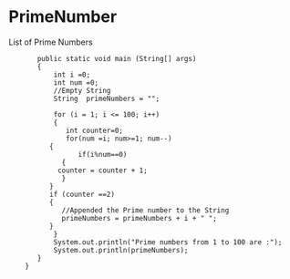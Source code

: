 # PrimeNumber
List of Prime Numbers

	
		   public static void main (String[] args)
		   {		
		       int i =0;
		       int num =0;
		       //Empty String
		       String  primeNumbers = "";

		       for (i = 1; i <= 100; i++)         
		       { 		  	  
		          int counter=0; 	  
		          for(num =i; num>=1; num--)
			  {
		             if(i%num==0)
			     {
		 		counter = counter + 1;
			     }
			  }
			  if (counter ==2)
			  {
			     //Appended the Prime number to the String
			     primeNumbers = primeNumbers + i + " ";
			  }	
		       }	
		       System.out.println("Prime numbers from 1 to 100 are :");
		       System.out.println(primeNumbers);
		   }
		}
		

